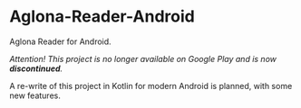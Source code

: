 Aglona-Reader-Android
=====================

Aglona Reader for Android.

*Attention! This project is no longer available on Google Play and is now __discontinued__.*

A re-write of this project in Kotlin for modern Android is planned, with some new features.
